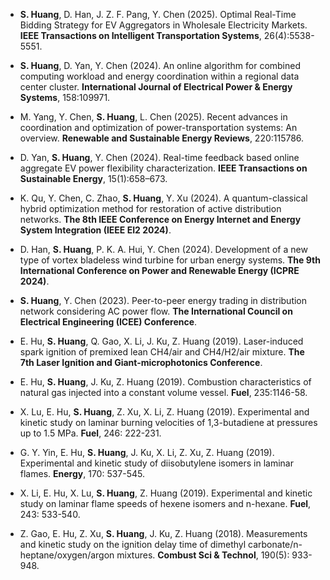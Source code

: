 - <strong>S. Huang</strong>, D. Han, J. Z. F. Pang, Y. Chen (2025). Optimal Real-Time Bidding Strategy for EV Aggregators in Wholesale Electricity Markets. <strong>IEEE Transactions on Intelligent Transportation Systems</strong>, 26(4):5538-5551. 

- <strong>S. Huang</strong>, D. Yan, Y. Chen (2024). An online algorithm for combined computing workload and energy coordination within a regional data center cluster. <strong>International Journal of Electrical Power & Energy Systems</strong>, 158:109971.

- M. Yang, Y. Chen, <strong>S. Huang</strong>, L. Chen (2025). Recent advances in coordination and optimization of power-transportation systems: An overview. <strong>Renewable and Sustainable Energy Reviews</strong>, 220:115786.

- D. Yan, <strong>S. Huang</strong>, Y. Chen (2024). Real-time feedback based online aggregate EV power flexibility characterization. <strong>IEEE Transactions on Sustainable Energy</strong>, 15(1):658–673.

- K. Qu, Y. Chen, C. Zhao, <strong>S. Huang</strong>, Y. Xu (2024). A quantum-classical hybrid optimization method for restoration of active distribution networks. <strong>The 8th IEEE Conference on Energy Internet and Energy System Integration (IEEE EI2 2024)</strong>.

- D. Han, <strong>S. Huang</strong>, P. K. A. Hui, Y. Chen (2024). Development of a new type of vortex bladeless wind turbine for urban energy systems. <strong>The 9th International Conference on Power and Renewable Energy (ICPRE 2024)</strong>.

- <strong>S. Huang</strong>, Y. Chen (2023). Peer-to-peer energy trading in distribution network considering AC power flow. <strong>The International Council on Electrical Engineering (ICEE) Conference</strong>.

- E. Hu, <strong>S. Huang</strong>, Q. Gao, X. Li, J. Ku, Z. Huang (2019). Laser-induced spark ignition of premixed lean CH4/air and CH4/H2/air mixture. <strong>The 7th Laser Ignition and Giant-microphotonics Conference</strong>.

- E. Hu, <strong>S. Huang</strong>, J. Ku, Z. Huang (2019). Combustion characteristics of natural gas injected into a constant volume vessel. <strong>Fuel</strong>, 235:1146-58.

- X. Lu, E. Hu, <strong>S. Huang</strong>, Z. Xu, X. Li, Z. Huang (2019). Experimental and kinetic study on laminar burning velocities of 1,3-butadiene at pressures up to 1.5 MPa. <strong>Fuel</strong>, 246: 222-231.

- G. Y. Yin, E. Hu, <strong>S. Huang</strong>, J. Ku, X. Li, Z. Xu, Z. Huang (2019). Experimental and kinetic study of diisobutylene isomers in laminar flames. <strong>Energy</strong>, 170: 537-545.

- X. Li, E. Hu, X. Lu, <strong>S. Huang</strong>, Z. Huang (2019). Experimental and kinetic study on laminar flame speeds of hexene isomers and n-hexane. <strong>Fuel</strong>, 243: 533-540.

- Z. Gao, E. Hu, Z. Xu, <strong>S. Huang</strong>, J. Ku, Z. Huang (2018). Measurements and kinetic study on the ignition delay time of dimethyl carbonate/n-heptane/oxygen/argon mixtures. <strong>Combust Sci & Technol</strong>, 190(5): 933-948.
